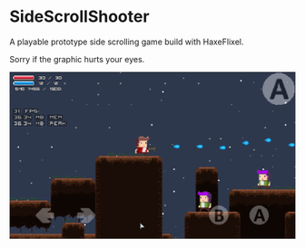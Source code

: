 # SideScrollShooter
A playable prototype side scrolling game build with HaxeFlixel.

Sorry if the graphic hurts your eyes.

![Alt text](https://github.com/evo0705/SideScrollShooter/blob/master/demo.png?raw=true "Optional Title")
